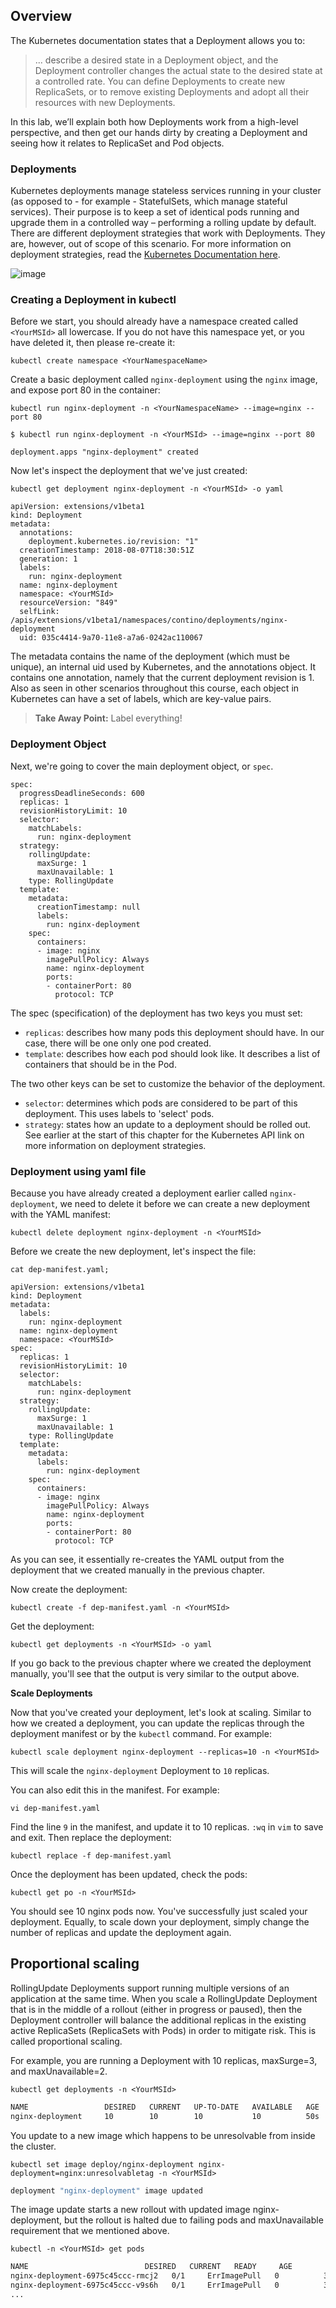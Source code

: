 ## Overview

The Kubernetes documentation states that a Deployment allows you to:

> ... describe a desired state in a Deployment object, and the Deployment controller changes the actual state to the desired state at a controlled rate. You can define Deployments to create new ReplicaSets, or to remove existing Deployments and adopt all their resources with new Deployments.

In this lab, we’ll explain both how Deployments work from a high-level perspective, and then get our hands dirty by creating a Deployment and seeing how it relates to ReplicaSet and Pod objects.

### Deployments

Kubernetes deployments manage stateless services running in your cluster (as opposed to - for example - StatefulSets, which manage stateful services). Their purpose is to keep a set of identical pods running and upgrade them in a controlled way – performing a rolling update by default. There are different deployment strategies that work with Deployments. They are, however, out of scope of this scenario. For more information on deployment strategies, read the [Kubernetes Documentation here](https://kubernetes.io/docs/concepts/workloads/controllers/deployment/#writing-a-deployment-spec).



![image](assets/deployment-high-level.png)

### Creating a Deployment in kubectl

Before we start, you should already have a namespace created called `<YourMSId>` all lowercase. If you do not have this namespace yet, or you have deleted it, then please re-create it:

`kubectl create namespace <YourNamespaceName>`

Create a basic deployment called `nginx-deployment` using the `nginx` image, and expose port 80 in the container:

`kubectl run nginx-deployment -n <YourNamespaceName> --image=nginx --port 80`

```
$ kubectl run nginx-deployment -n <YourMSId> --image=nginx --port 80

deployment.apps "nginx-deployment" created
```

Now let's inspect the deployment that we've just created:

`kubectl get deployment nginx-deployment -n <YourMSId> -o yaml`

```
apiVersion: extensions/v1beta1
kind: Deployment
metadata:
  annotations:
    deployment.kubernetes.io/revision: "1"
  creationTimestamp: 2018-08-07T18:30:51Z
  generation: 1
  labels:
    run: nginx-deployment
  name: nginx-deployment
  namespace: <YourMSId>
  resourceVersion: "849"
  selfLink: /apis/extensions/v1beta1/namespaces/contino/deployments/nginx-deployment
  uid: 035c4414-9a70-11e8-a7a6-0242ac110067
```

The metadata contains the name of the deployment (which must be unique), an internal uid used by Kubernetes, and the annotations object. It contains one annotation, namely that the current deployment revision is 1. Also as seen in other scenarios throughout this course, each object in Kubernetes can have a set of labels, which are key-value pairs.

>**Take Away Point:** Label everything!

### Deployment Object

Next, we're going to cover the main deployment object, or `spec`.

```
spec:
  progressDeadlineSeconds: 600
  replicas: 1
  revisionHistoryLimit: 10
  selector:
    matchLabels:
      run: nginx-deployment
  strategy:
    rollingUpdate:
      maxSurge: 1
      maxUnavailable: 1
    type: RollingUpdate
  template:
    metadata:
      creationTimestamp: null
      labels:
        run: nginx-deployment
    spec:
      containers:
      - image: nginx
        imagePullPolicy: Always
        name: nginx-deployment
        ports:
        - containerPort: 80
          protocol: TCP
```

The spec (specification) of the deployment has two keys you must set:

- `replicas`: describes how many pods this deployment should have. In our case, there will be one only one pod created.
- `template`: describes how each pod should look like. It describes a list of containers that should be in the Pod.

The two other keys can be set to customize the behavior of the deployment.

- `selector`: determines which pods are considered to be part of this deployment. This uses labels to 'select' pods.
- `strategy`: states how an update to a deployment should be rolled out. See earlier at the start of this chapter for the Kubernetes API link on more information on deployment strategies.

### Deployment using yaml file

Because you have already created a deployment earlier called `nginx-deployment`, we need to delete it before we can create a new deployment with the YAML manifest:

`kubectl delete deployment nginx-deployment -n <YourMSId>`

Before we create the new deployment, let's inspect the file:

`cat dep-manifest.yaml; `

```
apiVersion: extensions/v1beta1
kind: Deployment
metadata:
  labels:
    run: nginx-deployment
  name: nginx-deployment
  namespace: <YourMSId>
spec:
  replicas: 1
  revisionHistoryLimit: 10
  selector:
    matchLabels:
      run: nginx-deployment
  strategy:
    rollingUpdate:
      maxSurge: 1
      maxUnavailable: 1
    type: RollingUpdate
  template:
    metadata:
      labels:
        run: nginx-deployment
    spec:
      containers:
      - image: nginx
        imagePullPolicy: Always
        name: nginx-deployment
        ports:
        - containerPort: 80
          protocol: TCP

```

As you can see, it essentially re-creates the YAML output from the deployment that we created manually in the previous chapter.

Now create the deployment:

`kubectl create -f dep-manifest.yaml -n <YourMSId>`

Get the deployment:

`kubectl get deployments -n <YourMSId> -o yaml`

If you go back to the previous chapter where we created the deployment manually, you'll see that the output is very similar to the output above.


**Scale Deployments**

Now that you've created your deployment, let's look at scaling. Similar to how we created a deployment, you can update the replicas through the deployment manifest or by the `kubectl` command. For example:

`kubectl scale deployment nginx-deployment --replicas=10 -n <YourMSId>`

This will scale the `nginx-deployment` Deployment to `10` replicas.

You can also edit this in the manifest. For example:

`vi dep-manifest.yaml`

Find the line `9` in the manifest, and update it to 10 replicas. `:wq` in `vim` to save and exit. Then replace the deployment:

`kubectl replace -f dep-manifest.yaml`

Once the deployment has been updated, check the pods:

`kubectl get po -n <YourMSId>`

You should see 10 nginx pods now. You've successfully just scaled your deployment. Equally, to scale down your deployment, simply change the number of replicas and update the deployment again.

## Proportional scaling

RollingUpdate Deployments support running multiple versions of an application at the same time. When you scale a RollingUpdate Deployment that is in the middle of a rollout (either in progress or paused), then the Deployment controller will balance the additional replicas in the existing active ReplicaSets (ReplicaSets with Pods) in order to mitigate risk. This is called proportional scaling.

For example, you are running a Deployment with 10 replicas, maxSurge=3, and maxUnavailable=2.

`kubectl get deployments -n <YourMSId>`

```sh
NAME                 DESIRED   CURRENT   UP-TO-DATE   AVAILABLE   AGE
nginx-deployment     10        10        10           10          50s
```

You update to a new image which happens to be unresolvable from inside the cluster.

`kubectl set image deploy/nginx-deployment nginx-deployment=nginx:unresolvabletag -n <YourMSId>`

```sh
deployment "nginx-deployment" image updated
```

The image update starts a new rollout with updated image nginx-deployment, but the rollout is halted due to failing pods and maxUnavailable requirement that we mentioned above.

`kubectl -n <YourMSId> get pods`

```sh
NAME                          DESIRED   CURRENT   READY     AGE
nginx-deployment-6975c45ccc-rmcj2   0/1     ErrImagePull   0          3m26s
nginx-deployment-6975c45ccc-v9s6h   0/1     ErrImagePull   0          3m26s
...
```